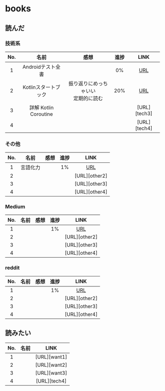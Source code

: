 # books

## 読んだ
### 技術系
|No.| 名前 | 感想 | 進捗 | LINK |
|:-:|:---:|:---:|:---:|:---:|
|1|Androidテスト全書 | |0% |[URL][tech1]|
|2|Kotlinスタートブック| 振り返りにめっちゃいい <br> 定期的に読む |20%|[URL][tech2]|
|3|詳解 Kotlin Coroutine|  | |[URL][tech3]|
|4|| | |[URL][tech4]|



### その他
|No.| 名前 | 感想 | 進捗 | LINK |
|:-:|:---:|:---:|:---:|:---:|
|1|言語化力| | 1% |[URL][other1] |
|2|| | |[URL][other2]|
|3|| | |[URL][other3]|
|4|| | |[URL][other4]|

### Medium
|No.| 名前 | 感想 | 進捗 | LINK |
|:-:|:---:|:---:|:---:|:---:|
|1|| | 1% |[URL][other1] |
|2|| | |[URL][other2]|
|3|| | |[URL][other3]|
|4|| | |[URL][other4]|

### reddit
|No.| 名前 | 感想 | 進捗 | LINK |
|:-:|:---:|:---:|:---:|:---:|
|1|| | 1% |[URL][other1] |
|2|| | |[URL][other2]|
|3|| | |[URL][other3]|
|4|| | |[URL][other4]|

## 読みたい
|No.| 名前 | LINK |
|:-:|:---:|:---:|
|1| |[URL][want1]|
|2| |[URL][want2]|
|3| |[URL][want3]|
|4| |[URL][tech4]|


[tech1]:https://www.amazon.co.jp/dp/490942704X/ref=cm_sw_r_tw_dp_i4beGbFSHQ3P8
[tech2]:https://www.amazon.co.jp/dp/4865940391/ref=cm_sw_r_tw_dp_VMBeGbCF93N4T

[other1]:https://www.amazon.co.jp/dp/4815602735/ref=cm_sw_r_tw_dp_xTBeGbS4NWY5E
